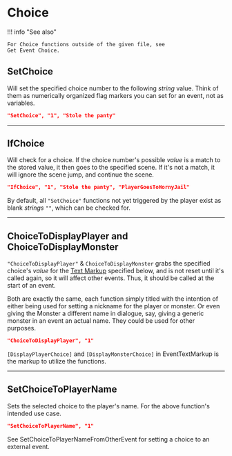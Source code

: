 # Choice

!!! info "See also"

    For Choice functions outside of the given file, see
    Get Event Choice.

## SetChoice

Will set the specified choice number to the following
*string* value. Think of them as
numerically organized flag markers you can set for an event, not as
variables.

``` json
"SetChoice", "1", "Stole the panty"
```

------------------------------------------------------------------------

## IfChoice

Will check for a choice. If the choice number's possible
*value* is a match to the stored value,
it then goes to the specified scene. If it's not a match, it will
ignore the scene jump, and continue the scene.

``` json
"IfChoice", "1", "Stole the panty", "PlayerGoesToHornyJail"
```

By default, all `"SetChoice"` functions not yet triggered by the player
exist as blank *strings* `""`, which can
be checked for.

------------------------------------------------------------------------

## ChoiceToDisplayPlayer and ChoiceToDisplayMonster

`"ChoiceToDisplayPlayer"` & `ChoiceToDisplayMonster` grabs the specified
choice's *value* for the
[Text Markup](../../Reference/Markup.md)
specified below, and is not reset until it's called again, so it will
affect other events. Thus, it should be called at the start of an event.

Both are exactly the same, each function simply titled with the
intention of either being used for setting a nickname for the player or
monster. Or even giving the Monster a different name in dialogue, say,
giving a generic monster in an event an actual name. They could be used
for other purposes.

``` json
"ChoiceToDisplayPlayer", "1"
```

`[DisplayPlayerChoice]` and `[DisplayMonsterChoice]` in
EventTextMarkup is the markup to utilize
the functions.

------------------------------------------------------------------------

## SetChoiceToPlayerName

Sets the selected choice to the player's name. For the above
function's intended use case.

``` json
"SetChoiceToPlayerName", "1"
```

See SetChoiceToPlayerNameFromOtherEvent
for setting a choice to an external event.
